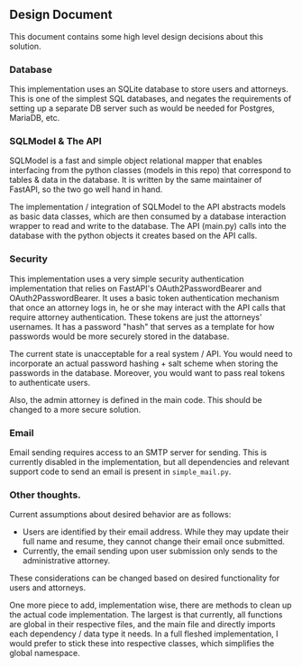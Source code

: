 ## Design Document

This document contains some high level design decisions about this solution.

### Database

This implementation uses an SQLite database to store users and attorneys. This is one of the simplest SQL databases, and negates the requirements of setting up a separate DB server such as would be needed for Postgres, MariaDB, etc.


### SQLModel & The API

SQLModel is a fast and simple object relational mapper that enables interfacing from the python classes (models in this repo) that correspond to tables & data in the database. It is written by the same maintainer of FastAPI, so the two go well hand in hand.

The implementation / integration of SQLModel to the API abstracts models as basic data classes, which are then consumed by a database interaction wrapper to read and write to the database. The API (main.py) calls into the database with the python objects it creates based on the API calls.

### Security

This implementation uses a very simple security authentication implementation that relies on FastAPI's OAuth2PasswordBearer and OAuth2PasswordBearer. It uses a basic token authentication mechanism that once an attorney logs in, he or she may interact with the API calls that require attorney authentication. These tokens are just the attorneys' usernames. It has a password "hash" that serves as a template for how passwords would be more securely stored in the database.

The current state is unacceptable for a real system / API. You would need to incorporate an actual password hashing + salt scheme when storing the passwords in the database. Moreover, you would want to pass real tokens to authenticate users.


Also, the admin attorney is defined in the main code. This should be changed to a more secure solution.

### Email

Email sending requires access to an SMTP server for sending. This is currently disabled in the implementation, but all dependencies and relevant support code to send an email is present in `simple_mail.py`.

### Other thoughts.

Current assumptions about desired behavior are as follows:

* Users are identified by their email address. While they may update their full name and resume, they cannot change their email once submitted.
* Currently, the email sending upon user submission only sends to the administrative attorney.

These considerations can be changed based on desired functionality for users and attorneys.

One more piece to add, implementation wise, there are methods to clean up the actual code implementation. The largest is that currently, all functions are global in their respective files, and the main file and directly imports each dependency / data type it needs. In a full fleshed implementation, I would prefer to stick these into respective classes, which simplifies the global namespace.

